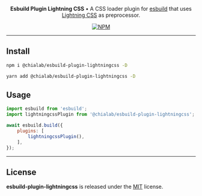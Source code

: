 <p align="center">
    <strong>Esbuild Plugin Lightning CSS</strong> • A CSS loader plugin for <a href="https://esbuild.github.io/">esbuild</a> that uses <a href="https://lightningcss.dev/">Lightning CSS</a> as preprocessor.
</p>

<p align="center">
    <a href="https://www.npmjs.com/package/@chialab/esbuild-plugin-lightningcss"><img alt="NPM" src="https://img.shields.io/npm/v/@chialab/esbuild-plugin-lightningcss.svg?style=flat-square"></a>
</p>

---

## Install

```sh
npm i @chialab/esbuild-plugin-lightningcss -D
```

```sh
yarn add @chialab/esbuild-plugin-lightningcss -D
```

## Usage

```js
import esbuild from 'esbuild';
import lightningcssPlugin from '@chialab/esbuild-plugin-lightningcss';

await esbuild.build({
    plugins: [
        lightningcssPlugin(),
    ],
});
```

---

## License

**esbuild-plugin-lightningcss** is released under the [MIT](https://github.com/chialab/rna/blob/main/packages/esbuild-plugin-lightningcss/LICENSE) license.
